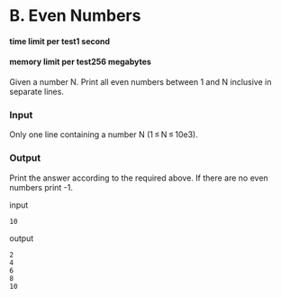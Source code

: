 # B. Even Numbers
#### time limit per test1 second
#### memory limit per test256 megabytes


Given a number N. Print all even numbers between 1 and N inclusive in separate lines.

### Input
Only one line containing a number N (1 ≤ N ≤ 10e3).

### Output
Print the answer according to the required above. If there are no even numbers print -1.

input
```
10
```
output
```
2
4
6
8
10
```
